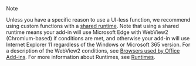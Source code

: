 >[!NOTE]
> Unless you have a specific reason to use a UI-less function, we recommend using custom functions with a [shared runtime](../develop/configure-your-add-in-to-use-a-shared-runtime.md). Note that using a shared runtime means your add-in will use Microsoft Edge with WebView2 (Chromium-based) if conditions are met, and otherwise your add-in will use Internet Explorer 11 regardless of the Windows or Microsoft 365 version. For a description of the WebView2 conditions, see [Browsers used by Office Add-ins](../concepts/browsers-used-by-office-web-add-ins.md). For more information about Runtimes, see [Runtimes](/javascript/api/manifest/runtimes).